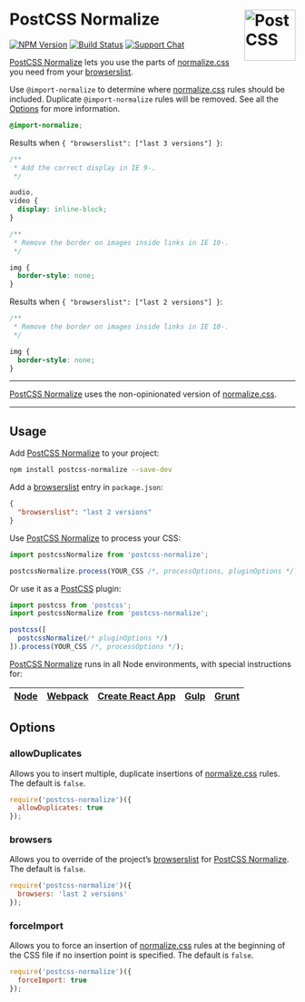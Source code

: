 # PostCSS Normalize [<img src="https://postcss.github.io/postcss/logo.svg" alt="PostCSS" width="90" height="90" align="right">][postcss]

[![NPM Version][npm-img]][npm-url]
[![Build Status][cli-img]][cli-url]
[![Support Chat][git-img]][git-url]

[PostCSS Normalize] lets you use the parts of [normalize.css] you need from
your [browserslist].

Use `@import-normalize` to determine where [normalize.css] rules should be
included. Duplicate `@import-normalize` rules will be removed. See all the
[Options] for more information.

```css
@import-normalize;
```

Results when `{ "browserslist": ["last 3 versions"] }`:

```css
/**
 * Add the correct display in IE 9-.
 */

audio,
video {
  display: inline-block;
}

/**
 * Remove the border on images inside links in IE 10-.
 */

img {
  border-style: none;
}
```

Results when `{ "browserslist": ["last 2 versions"] }`:

```css
/**
 * Remove the border on images inside links in IE 10-.
 */

img {
  border-style: none;
}
```

---

[PostCSS Normalize] uses the non-opinionated version of [normalize.css].

---

## Usage

Add [PostCSS Normalize] to your project:

```bash
npm install postcss-normalize --save-dev
```

Add a [browserslist] entry in `package.json`:

```json
{
  "browserslist": "last 2 versions"
}
```

Use [PostCSS Normalize] to process your CSS:

```js
import postcssNormalize from 'postcss-normalize';

postcssNormalize.process(YOUR_CSS /*, processOptions, pluginOptions */);
```

Or use it as a [PostCSS] plugin:

```js
import postcss from 'postcss';
import postcssNormalize from 'postcss-normalize';

postcss([
  postcssNormalize(/* pluginOptions */)
]).process(YOUR_CSS /*, processOptions */);
```

[PostCSS Normalize] runs in all Node environments, with special instructions for:

| [Node](INSTALL.md#node) | [Webpack](INSTALL.md#webpack) | [Create React App](INSTALL.md#create-react-app) | [Gulp](INSTALL.md#gulp) | [Grunt](INSTALL.md#grunt) |
| --- | --- | --- | --- | --- |

## Options

### allowDuplicates

Allows you to insert multiple, duplicate insertions of [normalize.css] rules.
The default is `false`.

```js
require('postcss-normalize')({
  allowDuplicates: true
});
```

### browsers

Allows you to override of the project’s [browserslist] for [PostCSS Normalize].
The default is `false`.

```js
require('postcss-normalize')({
  browsers: 'last 2 versions'
});
```

### forceImport

Allows you to force an insertion of [normalize.css] rules at the beginning of
the CSS file if no insertion point is specified. The default is `false`.

```js
require('postcss-normalize')({
  forceImport: true
});
```

[cli-img]: https://img.shields.io/travis/jonathantneal/postcss-normalize.svg
[cli-url]: https://travis-ci.org/jonathantneal/postcss-normalize
[git-img]: https://img.shields.io/badge/support-chat-blue.svg
[git-url]: https://gitter.im/postcss/postcss
[npm-img]: https://img.shields.io/npm/v/postcss-normalize.svg
[npm-url]: https://www.npmjs.com/package/postcss-normalize

[browserslist]: http://browserl.ist/
[normalize.css]: https://github.com/jonathantneal/normalize.css
[Options]: #Options
[PostCSS]: https://github.com/postcss/postcss
[PostCSS Normalize]: https://github.com/jonathantneal/postcss-normalize
